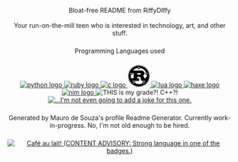 <p align="center">Bloat-free README from RiffyDIffy<br><br>Your run-on-the-mill teen who is interested in technology, art, and other stuff.</p>

###

<p align="center">Programming Languages used</p>

###

<div align="center">
  <a href="https://www.python.org">
    <img src="https://cdn.jsdelivr.net/gh/devicons/devicon/icons/python/python-original.svg" height="40" width="52" alt="python logo" title="Sssssssss...."  />
  </a>
  <a href="https://www.ruby-lang.org/en/">
    <img src="https://cdn.jsdelivr.net/gh/devicons/devicon/icons/ruby/ruby-original.svg" height="40" width="52" alt="ruby logo" title="Ruby! Press the red button! Not the green button! Don't they teach you this in gem school?"
  </a>
    <img src="https://cdn.jsdelivr.net/gh/devicons/devicon/icons/c/c-original.svg" height="40" width="52" alt="c logo" title="Down here in the deep blue s- Argh, wrong joke..." />
  <a href="https://www.rust-lang.org">
    <img src="https://raw.githubusercontent.com/rust-lang/rust-artwork/master/logo/rust-logo-blk.svg" height="50" width="50" alt="rust logo" title="You think Mr. Krabs would favor this language, if he were a programmer."  />
  </a>
  <a href="https://www.lua.org">
    <img src="https://cdn.jsdelivr.net/gh/devicons/devicon/icons/lua/lua-original.svg" height="40" width="59" alt="lua logo" title="LUAU! Wait..."  />
  </a>
    <a href="https://haxe.org">
    <img src="https://upload.wikimedia.org/wikipedia/commons/8/89/Haxe_logo.svg" height="40" width="52" alt="haxe logo" title="I know this was the language used to make Friday Night Funkin', you don't have to remind me every single time..."  />
  </a>
  </a>
    <a href="https://nim-lang.org">
    <img src="https://upload.wikimedia.org/wikipedia/commons/e/e3/Nim_logo.svg" height="40" width="52" alt="nim logo" title="Let's not go through with the king jokes, okay?"  />
  </a>
  <a>
    <img height="50" src="https://upload.wikimedia.org/wikipedia/commons/1/18/ISO_C++_Logo.svg" title="THIS is my grade?! C++?!" />
  </a>
  <a>
    <a href="https://java.com">
    <img height="70" src="https://www.vectorlogo.zone/logos/java/java-icon.svg" title="...I'm not even going to add a joke for this one." />
  </a>
</div>


###

<p align="center">Generated by Mauro de Souza's profile Readme Generator. Currently work-in-progress. No, I'm not old enough to be hired.</p>

###
  
<div align="center">
  <a href="https://forthebadge.com">
    <img height="30" src="https://user-images.githubusercontent.com/81842790/208213473-f046a54c-18e0-41e7-92a4-9d3e144c0622.svg" title="Café au lait! (CONTENT ADVISORY: Strong language in one of the badges.)" />
  </a>
</div>
